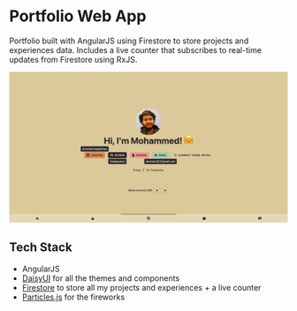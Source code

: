 
# Portfolio Web App

Portfolio built with AngularJS using Firestore to store projects and experiences data. Includes a live counter that subscribes to real-time updates from Firestore using RxJS.

![Homepage screenshot](src/assets/imgs/homepage.png?raw=true)


## Tech Stack

- AngularJS
- [DaisyUI](https://daisyui.com/) for all the themes and components
- [Firestore](https://firebase.google.com/docs/firestore) to store all my projects and experiences + a live counter
- [Particles.js](https://particles.js.org/) for the fireworks